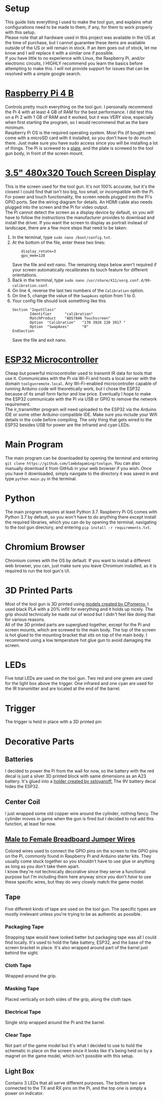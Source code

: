 # Setup
This guide lists everything I used to make the tool gun, and explains what configurations need to be made to them, if any, for them to work properly with this setup.  
Please note that all hardware used in this project was available in the US at the time of purchase, but I cannot guarantee these items are available outside of the US or will remain in stock. If an item goes out of stock, let me know and I will replace it with a similar one if possible.  
If you have little to no experience with Linux, the Raspberry Pi, and/or electronic circuits, I HIGHLY recommend you learn the basics before attempting to make this. I will not provide support for issues that can be resolved with a simple google search.

# [Raspberry Pi 4 B](https://www.raspberrypi.com/products/raspberry-pi-4-model-b/)
Controls pretty much everything on the tool gun. I personally recommend the Pi 4 with at least 4 GB of RAM for the best performance. I did test this on a Pi 2 with 1 GB of RAM and it worked, but it was VERY slow, especially when first starting the program, so I would recommend that as the bare minimum.  
Raspberry Pi OS is the required operating system. Most Pis (if bought new) come with a microSD card with it installed, so you don't have to do much there. Just make sure you have sudo access since you will be installing a lot of things.
The Pi is screwed to a [plate](https://www.thingiverse.com/thing:5449959), and the plate is screwed to the tool gun body, in front of the screen mount.

# [3.5" 480x320 Touch Screen Display](https://www.amazon.com/gp/product/B085PYS8P2/)
This is the screen used for the tool gun. It's not 100% accurate, but it's the closest I could find that isn't too big, too small, or incompatible with the Pi. For power and touch functionality, the screen needs plugged into the Pi's GPIO ports. See the wiring diagram for details. An HDMI cable also needs plugged into the screen and the Pi for video output.  
The Pi cannot detect the screen as a display device by default, so you will have to follow the instructions the manufacturer provides to download and install the driver. If you want the screen to display as portrait instead of landscape, there are a few more steps that need to be taken:  
1. In the terminal, type `sudo nano /boot/config.txt`.
2. At the bottom of the file, enter these two lines:
	```
		display_rotate=3
		gpu_mem=128
	```
	Save the file and exit nano. The remaining steps below aren't required if your screen automatically recalibrates its touch feature for different orientations.
3. Back in the terminal, type `sudo nano /usr/share/X11/xorg.conf.d/99-calibration.conf`.
4. On line 4, reverse the last two numbers of the `Calibration` option.
5. On line 5, change the value of the `SwapAxes` option from 1 to 0.  
6. Your config file should look something like this
	```
	Section "InputClass"
			Identifier      "calibration"
			MatchProduct    "ADS7846 Touchscreen"
			Option  "Calibration"   "170 3926 220 3917 "
			Option  "SwapAxes"      "0"
	EndSection
	```
	Save the file and exit nano.

# [ESP32 Microcontroller](https://www.amazon.com/gp/product/B0718T232Z/)
Cheap but powerful microcontroller used to transmit IR data for tools that use it. Communicates with the Pi via Wi-Fi and hosts a local server with the domain `toolgunremote.local`. Any Wi-Fi-enabled microcontroller capable of running Arduino code will theoretically work, but I chose the ESP32 because of its small form factor and low price. Eventually I hope to make the ESP32 communicate with the Pi via USB or GPIO to remove the network requirement.  
The ir_transmitter program will need uploaded to the ESP32 via the Arduino IDE or some other Arduino-compatible IDE. Make sure you include your Wifi details in the code before compiling. The only thing that gets wired to the ESP32 besides USB for power are the infrared and cyan LEDs.

# Main Program
The main program can be downloaded by opening the terminal and entering `git clone https://github.com/lambdagaming/toolgun`. You can also manually download it from GitHub in your web browser if you wish. Once you have it downloaded, simply navigate to the directory it was saved in and type `python main.py` in the terminal. 

# Python
The main program requires at least Python 3.7. Raspberry Pi OS comes with Python 3.7 by default, so you won't have to do anything there except install the required libraries, which you can do by opening the terminal, navigating to the tool gun directory, and entering `pip install -r requirements.txt`.

# Chromium Browser
Chromium comes with the OS by default. If you want to install a different web browser, you can, just make sure you leave Chromium installed, as it is required to run the tool gun's UI.

# 3D Printed Parts
Most of the tool gun is 3D printed using [models created by CPomeroy.](https://www.thingiverse.com/thing:4872305) I used black PLA with a 20% infill for everything and it holds up nicely. The grip should technically be made out of wood but I didn't feel like doing that for various reasons.  
All of the 3D printed parts are superglued together, except for the Pi and screen mounts, which are screwed to the main body. The top of the screen is hot glued to the mounting bracket that sits on top of the main body. I recommend using a low temperature hot glue gun to avoid damaging the screen.  

# LEDs
Five total LEDs are used on the tool gun. Two red and one green are used for the light box above the trigger. One infrared and one cyan are used for the IR transmitter and are located at the end of the barrel.

# Trigger
The trigger is held in place with a 3D printed pin 

# Decorative Parts
## Batteries
I decided to power the Pi from the wall for now, so the battery with the red decal is just a silver 3D printed block with same dimensions as an A23 battery. It's glued into a [holder created by sstoyanoff.](https://www.thingiverse.com/thing:4787641) The 9V battery decal hides the ESP32.

## Center Coil
I just wrapped some old copper wire around the cylinder, nothing fancy. The cylinder moves in game when the gun is fired but I decided to not add this function, at least for now.

## [Male to Female Breadboard Jumper Wires](https://www.amazon.com/gp/product/B01EV70C78/)
Colored wires used to connect the GPIO pins on the screen to the GPIO pins on the Pi, commonly found in Raspberry Pi and Arduino starter kits. They usually come stuck together so you shouldn't have to use glue or anything as long as you don't take them apart.  
I know they're not technically decorative since they serve a functional purpose but I'm including them here anyway since you don't *have* to use these specific wires, but they do very closely match the game model.

## Tape
Five different kinds of tape are used on the tool gun. The specific types are mostly irrelevant unless you're trying to be as authentic as possible.
### Packaging Tape
Strapping tape would have looked better but packaging tape was all I could find locally. It's used to hold the fake battery, ESP32, and the base of the screen bracket in place. It's also wrapped around part of the barrel just behind the sight.
### Cloth Tape
Wrapped around the grip.
### Masking Tape
Placed vertically on both sides of the grip, along the cloth tape.
### Electrical Tape
Single strip wrapped around the Pi and the barrel.
### Clear Tape
Not part of the game model but it's what I decided to use to hold the schematic in place on the screen since it looks like it's being held on by a magnet on the game model, which isn't possible with this setup.

## Light Box
Contains 3 LEDs that all serve different purposes. The bottom two are connected to the TX and RX pins on the Pi, and the top one is simply a power on indicator.
